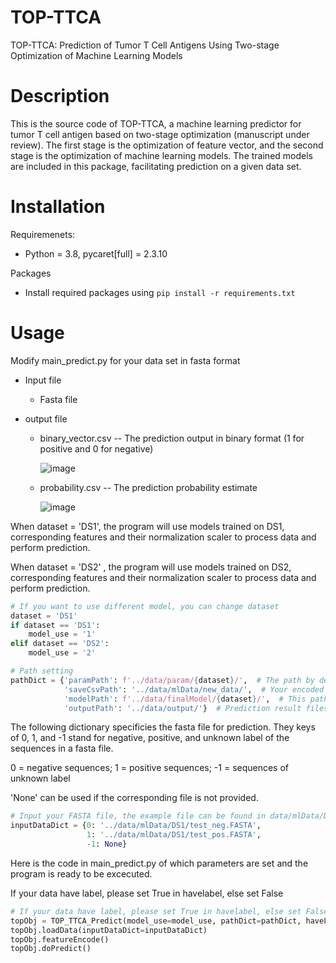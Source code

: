# TOP-TTCA
TOP-TTCA: Prediction of Tumor T Cell Antigens Using Two-stage Optimization of Machine Learning Models 

# Description
This is the source code of TOP-TTCA, a machine learning predictor for tumor T cell antigen based on two-stage optimization (manuscript under review). The first stage is the optimization of feature vector, and the second stage is the optimization of machine learning models. The trained models are included in this package, facilitating prediction on a given data set.

# Installation
Requiremenets:
* Python = 3.8, pycaret[full] = 2.3.10

Packages
* Install required packages using `pip install -r requirements.txt`

# Usage
Modify main_predict.py for your data set in fasta format
* Input file
  * Fasta file
  
* output file
  * binary_vector.csv -- The prediction output in binary format (1 for positive and 0 for negative)
    
    ![image](https://github.com/YnnJ456/TOP-TTCA/assets/95170485/89e9b8ac-c49a-465d-8119-069b7852807a)

  * probability.csv -- The prediction probability estimate
    
    ![image](https://github.com/YnnJ456/TOP-TTCA/assets/95170485/c03deada-58cc-4c1f-814f-301f9362fa21)

When dataset = 'DS1', the program will use models trained on DS1, corresponding features and their normalization scaler to process data and perform prediction.

When dataset = 'DS2' , the program will use models trained on DS2, corresponding features and their normalization scaler to process data and perform prediction.
```py
# If you want to use different model, you can change dataset
dataset = 'DS1'
if dataset == 'DS1':
    model_use = '1'
elif dataset == 'DS2':
    model_use = '2'
```

```py
# Path setting
pathDict = {'paramPath': f'../data/param/{dataset}/',  # The path by default consists of featureTypeDict.pkl and robust.pkl
            'saveCsvPath': '../data/mlData/new_data/',  # Your encoded data will be automatically saved in this path
            'modelPath': f'../data/finalModel/{dataset}/',  # This path by default consists of ML models of catboost, et, and gbc
            'outputPath': '../data/output/'}  # Prediction result files will be saved in the path
```

The following dictionary specificies the fasta file for prediction. They keys of 0, 1, and -1 stand for negative, positive, and unknown label of the sequences in a fasta file.

0 = negative sequences; 
1 = positive sequences; 
-1 = sequences of unknown label

'None' can be used if the corresponding file is not provided.

```py
# Input your FASTA file, the example file can be found in data/mlData/DS1/test_neg.FASTA
inputDataDict = {0: '../data/mlData/DS1/test_neg.FASTA',
                 1: '../data/mlData/DS1/test_pos.FASTA',
                 -1: None}
```



Here is the code in main_predict.py of which parameters are set and the program is ready to be excecuted.

If your data have label, please set True in havelabel, else set False

```py
# If your data have label, please set True in havelabel, else set False
topObj = TOP_TTCA_Predict(model_use=model_use, pathDict=pathDict, haveLabel=True)
topObj.loadData(inputDataDict=inputDataDict)
topObj.featureEncode()
topObj.doPredict()
```
